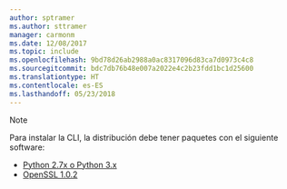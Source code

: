 ```yaml
---
author: sptramer
ms.author: sttramer
manager: carmonm
ms.date: 12/08/2017
ms.topic: include
ms.openlocfilehash: 9bd78d26ab2988a0ac8317096d83ca7d0973c4c8
ms.sourcegitcommit: bdc7db76b48e007a2022e4c2b23fdd1bc1d25600
ms.translationtype: HT
ms.contentlocale: es-ES
ms.lasthandoff: 05/23/2018
---
```

> [!NOTE]
> Para instalar la CLI, la distribución debe tener paquetes con el siguiente software:
> * [Python 2.7x o Python 3.x](https://www.python.org/downloads/)
> * [OpenSSL 1.0.2](https://www.openssl.org/source/)
